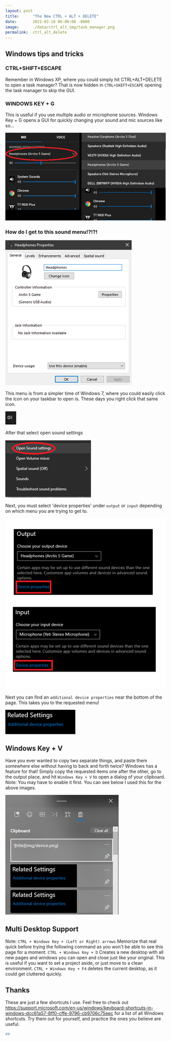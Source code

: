 ```yaml
---
layout: post
title:      "The New CTRL + ALT + DELETE"
date:       2021-03-18 06:00:00 -0800
image:      ./data/ctrl_alt_img/task_manager.png
permalink:  ctrl_alt_delete
---
```


## Windows tips and tricks

### CTRL+SHIFT+ESCAPE

Remember in Windows XP, where you could simply hit CTRL+ALT+DELETE to open a task manager?  That is now hidden in `CTRL+SHIFT+ESCAPE` opening the task manager to skip the GUI.

### WINDOWS KEY + G

This is useful if you use multiple audio or microphone sources.  Windows Key + G opens a GUI for quickly changing your sound and mic sources like so...

![title](./data/ctrl_alt_img/Win_G.png)

### How do I get to this sound menu!?!?!

![title](./data/ctrl_alt_img/headphone.png)

This menu is from a simpler time of Windows 7, where you could easily click the icon on your taskbar to open is.  These days you right click that same icon.

![title](./data/ctrl_alt_img/sound.png)

After that select open sound settings

![title](./data/ctrl_alt_img/sound_settings.png)

Next, you must select 'device properties' under `output` or `input` depending on which menu you are trying to get to.

![title](./data/ctrl_alt_img/device.png)

Next you can find an `additional device properties` near the bottom of the page.  This takes you to the requested menu! 

![title](./data/ctrl_alt_img/additional.png)



## Windows Key + V

Have you ever wanted to copy two separate things, and paste them somewhere else without having to back and forth twice?  Windows has a feature for that!  Simply copy the requested items one after the other, go to the output place, and hit `Windows Key + V` to open a dialog of your clipboard.  Note:  You may have to enable it first.  You can see below I used this for the above images.

![title](./data/ctrl_alt_img/clip.png)


## Multi Desktop Support

Note: `CTRL + Windows Key + (Left or Right) arrows`  Memorize that real quick before trying the following command as you won't be able to see this page for a moment.  `CTRL + Windows Key + D`  Creates a new desktop with all new pages and windows you can open and close just like your original.  This is useful if you want to set a project aside, or just move to a clean environment.  `CTRL + Windows Key + F4`  deletes the current desktop, as it could get cluttered quickly.


## Thanks

These are just a few shortcuts I use.  Feel free to check out https://support.microsoft.com/en-us/windows/keyboard-shortcuts-in-windows-dcc61a57-8ff0-cffe-9796-cb9706c75eec  for a list of all Windows shortcuts.  Try them out for yourself, and practice the ones you believe are useful.




```python
##
```
